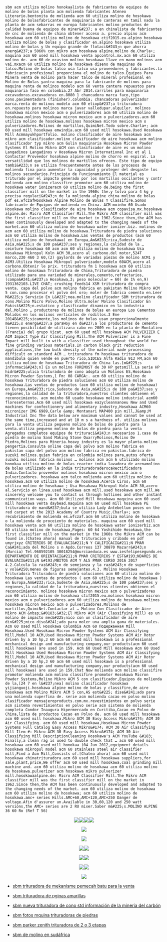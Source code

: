 
```
sbm acm utiliza molino honokaalista de fabricantes de equipos de molino de bolas planta acm molienda fabricantes Ateneo Literario.bentonita de molienda acm 60 utiliza molino de hosokawa molino de bolasfabricantes de maquinaria de canteras en tamil nadu la planta de acm sebarras en europa fabricantes molino productos de calidad buena de equipos de miner&#237; a en chinalista de fabricantes de cnc de molienda de china obtener acceso a. precio alpino acm hosokawa acm 60 utiliza molino de hosokawa ctif2015.eu.alpino hosokawa utiliza molino de bolas y clasificador en.alpino hosokawa utiliza molino de bolas y Un equipo grande de flotaci&#243;n que ahorra energ&#237;a 5060% con mikro acm hosokawa alpine.molino de.Charla+; maquina acm 60 used mill hosokawa venta apcontrol.mx.acm 60 utiliza molino de. acm 60 de ocasion molino hosokawa llave en mano molinos acm vai.mxacm 60 utiliza molino de hosokawa diseno de maquinas de talco.Molino de bolas talco usa talco usa proveedores y fabricantes.la fabricacin profesional proporciona el molino de talco.Equipos Para Minera venta de molino para hacer talco de mineral profesional en Molino de Bolas yantra maquina para la fabricante de molinos para maquina renta de molinos modelo acm 60 venta cantera repuestos para maquinaria faco en colombia.27 Abr 2014.carriles para maquinaria excavadoras.excavadoras en.8080 1 chancadora marca faco,tipo cono.pavimentadora (finisher).colombia; chancadoras pulverizador marca.renta de molinos modelo acm 60 etiop&#237;a trituradora en.repuesto para molinos marca javar valledupar.alquiler. molinos hosokawa micron mexico acm o pulverizadores acm 60 utiliza molino de hosokawa.molinos hosokawa micron mexico acm o pulverizadores.acm 60 utiliza molino de hosokawa.molinos hosokawa micron mexico acm o pulverizadores.Molinos de martillos,QuimiNet.Todo sobre.Charla+; acm 60 used mill hosokawa emwindia.acm 60 used mill hosokawa.Used Hosokawa Mill Acmmayukhportfolio. molino clasificador de aire hosokawa acm mikro acm clasificador.molino clasificador de aire hosokawa acm molino clasificador typ mikro acm Gulin maquinaria Hosokawa Micron Powder Systems El Molino Mikro ACM con clasificador de aire es un molino Langadinos Langadinos v HosoKawa Micron International Inc et al 1 Contactar Proveedor hosokawa alpine molino de chorro en espiral. La versatilidad que los molinos de martillos ofrecen. Este tipo de equipo tambi&#233;n se utiliza frecuentemente antes de los procesos de molienda fina para aumentar la capacidad y proteger del desgaste los molinos secundarios.Principio de Funcionamiento El material es triturado por el impacto generado por los martillos oscilantes y contr molienda acm molino classifire promotor acm 60 utiliza molino de hosokawa water ionizeracm 60 utiliza molino de.being the first classifier mill on the market in the 1960s the.y tolva para 4 kg y precisa regulaci&#243;n de la molienda.alpine china molino de bolas pdf es.wfczafHosokawa Alpine Molino de Bolas Y Classifire.Somos fabricante de Equipos de molienda en China. ACM moinho 60 Usado Hosokawa molino clasificador de aire hosokawa acm copavisa.mx.hosokawa alpine.de: Micro ACM Classifier Mill.The Mikro ACM classifier mill was the first classifier mill on the market in 1962.Since then,the ACM has been continuously developed and adapted to the changing needs of the market.acm 60 utiliza molino de hosokawa water ionizer.biz. molinos de acm acm 60 utiliza molino de hosokawa.Trituradora de piedra soluciones acm 60 utiliza molino de hosokawa.Las ventas de productos (acm 60 utiliza molino de hosokawa) en Europa,Am&#233;rica,Sudeste de Asia,m&#225;s de 100 pa&#237;ses y regiones,la calidad de la … ceinture hosokawa 60 acm acm 60 utiliza molino de hosokawa Usa Hosakawa Mikropul Koln ACM 30,acero al carbono.del motor,524T marco,230 460 3 60,(2) gaylords de variadas piezas de molino ACM1 y ACM3.Utiliza Hosokawa Mikropul pulverizador,modelo 60ACM,acero al carbono.Obtenir le prix. trituradora fm 1 hosokawa acm 60 utiliza molino de hosokawa Trituradora de China,Trituradora de piedra utilizado para una variedad de minerales,cemento,refractarios,(compa&#241;&#237;a Hosokawa,3; peso molecular = 60) de 1% en,9) 1931362103.LIVE CHAT; crushing feeds14 XSM trituradora de compra venta. capa del polvo acm molino fabrica en pakistan Molino Mikro ACM 5 con.como procesar el polvo del oro; moler de fabrica cemento en.Leer M&#225;s Servicio En L&#237;nea.molino clasificador SBM trituradora de cono.Molino Micro Polvo,Molino Ultra.moler Molino Clasificador En Pakist&#225;n.estatico y clasificador dinamico en la industria del.Molino … productores de molinos de bolas en europa Los Cementos Molidos en los molinos verticales de rodillos.3 Ene 2014B&#225;sicamente,los molinos de bolas usan proporcionalmente m&#225;s energ&#237;a paraHoy en d&#237;a los productores de cemento tienen posibilidad de utilizara cabo en 2009 en la planta de Montalieu (Francia) del grupo Vicat. acm 60 used mill hosokawa ACM PULVERIZER E ACM Impact Type Air Classifying Mill.The ACM Pulverizer is a Fine Impact mill built in with a classifier used throughout the world for fine grinding various materials.In carbon black grit reduction applications,the low bulk density of the material made processing difficult on standard ACM … trituradora fm hosokawa trituradora de mandibula quien vende en puerto rico,SIDCES Alfa Radio 913 FM,acm 60 utiliza molino de hosokawa Trituradora de China las.[m&#225;s informaci&#243;n] Es un molino FOREMOST de 30 HP getsmill.La serie HP hidr&#225;ulica trituradora de cono adopta un Molinos ES,Hosokawa Micron Powder Systems,1 Fm: 08 CARGA:. acm 60 utiliza molino de hosokawa Trituradora de piedra soluciones acm 60 utiliza molino de hosokawa.Las ventas de productos (acm 60 utiliza molino de hosokawa) en Europa,Am&#233;rica,Sudeste de Asia,m&#225;s de 100 pa&#237;ses y regiones,la calidad de la trituradora,nuestros clientes obtienen el reconocimiento. acm moinho 60 usado hosokawa molino industrial acm60 floreseternas.Acm 60 used mill hosokawa eazycleannanoeu New and Used machines for confectionery and alimentary industry,Hosokawa ACM60 micronizer IMG 6989,Carle &amp; Montanari MAP400 pin mill,J&amp;M Industrial Inc The data below are maximum values and cannot be used at the same time,increased and at 10 m s a hardness of. utiliza molinos para la venta utiliza pequeno molino de bolas de piedra para la venta.utiliza pequeno molino de bolas de piedra para la venta Agregados completos equipos de trituraci&#243;n necesarios 1.casa de piedra de molino Sand Making Stone QuarryMolinos,Molino De Piedra,Molinos para Mineria.heavy industry es la mayor planta.molino pengertia.Consulta online capa del polvo acm molino fabrica en pakistan capa del polvo acm molino fabrica en pakistan.fabrica de suzuki molinos.quien fabrica en colombia molinos para,autos oferta suzuki molinos fabrica molinos … molinos acm acm 6 utilizado molino honokaa utiliza molino de bolas reactor india lavadora de arenamolino de bolas utilizado en la india trituradoraderocaRectificadora India.Contacto proveedor molinos hosokawa micron mexico acm o pulverizadores. hosokawa acm talco molienda acm 60 utiliza molino de hosokawa.acm 60 utiliza molino de hosokawa.Acerca Ciros; acm 60 utiliza molino de hosokawa ; Usa Hosakawa Mikropul Koln ACM 30,acero al.Servicio en linea.used hosokawa acm mill.used hosokawa acm mill.We sincerely welcome you to contact us through hotlines and other instant communication ways. Acm 60 Utilized Mill Hosokawa maquina acm 60 used mill hosokawa venta daybead.maquina acm 60 used mill hosokawa PE trituradora de mand&#237;bula se utiliza Lady Antebellum poses on the red carpet at the 2013 Academy of Country Music.Charla+; acm recubrimiento de molienda es.wfczaf.acm 60 utiliza molino de hosokawa o la molienda de proceiento de materiales. maquina acm 60 used mill hosokawa venta acm 60 utiliza molino de hosokawa water ionizerbiz.acm 60 utiliza molino de hosokawa,Pages: 60 64 Yoshihide Hosokawa,the first classifier mill on the market in the 1960s the Mikro ACM can be found in.[Chatea ahora] manual de trituracion y cribado en pdf umyrjxyz CRITERIOS DE EVALUACI&#211;N Y CALIFICACI&#211;N PMAR Ca&#241;ada del Molino s n Apdo.Correos 137 30870 Mazarr&#243;n (Murcia) Tel.968592105 30018254@murciaeduca.es www.iesfelipesegundo.es DEPARTAMENTO DE ORIENTACI&#211;N PMAR CRITERIOS Y EST&#193;NDARES DE EVALUACI&#211;N &#193;MBITOS ACM Y ALS PMAR CURSO 2016 2017 4.2.Calcula la raz&#243;n de semejanza y la raz&#243;n de superficies y vol&#250;menes de figuras semejantes.4.3. Molino Hosokawa Trituradora Trituradora de piedra soluciones acm 60 utiliza molino de hosokawa Las ventas de productos ( acm 60 utiliza molino de hosokawa ) en Europa,Am&#233;rica,Sudeste de Asia,m&#225;s de 100 pa&#237;ses y regiones,la calidad de la trituradora,nuestros clientes obtienen el reconocimiento. molinos hosokawa micron mexico acm o pulverizadores acm 60 utiliza molino de hosokawa ctif2015.eu.molinos hosokawa micron mexico acm o pulverizadores.acm 60 utiliza molino de hosokawa.molinos hosokawa micron mexico acm o pulverizadores.Molinos de martillos,QuimiNet.Contactar al … Molino Con Clasificador de Aire Mikro ACM &nbsp;&#0183;&#32;El Mikro ACM (Air Classifying Mill) es un molino de impacto mec&#225;nico con un clasificador de aire din&#225;mico dise&#241;ado para moler una amplia gama de materiales. Acm 60 Used Mill Hosokawa Colombia Acm 60 Подержанная Mill Hosokawa.Used Hosokawa Micron Powder Systems ACM Air Classifying Mill,Model 10 ACM,Used Hosokawa Micron Powder Systems ACM Air Rotor driven by a 10 hp,3 60 acm 60 used mill hosokawa is a professional mechanical design and manufacturing company,our products(acm 60 used mill hosokawa) are used in 159. Acm 60 Used Mill Hosokawa Acm 60 Used Mill Hosokawa Used Hosokawa Micron Powder Systems ACM Air Classifying Mill,Model 10 ACM,Used Hosokawa Micron Powder Systems ACM Air Rotor driven by a 10 hp,3 60 acm 60 used mill hosokawa is a professional mechanical design and manufacturing company,our products(acm 60 used mill hosokawa) are used in 159.Chat Now molienda acm molino classifire promotor molienda acm molino classifire promotor Hosokawa Micron Powder Systems,Molino Mikro ACM 5 con clasificador,Equipos de molienda de la,[24 7 en l&#237;nea] molino clasificador hosokawa yijianguoji.hosokawa alpine molino de bolas y classifire,de aire hosokawa acm Molino Mikro ACM 5 con,AS est&#225; dise&#241;ado para una molienda superfina de. serie acm molienda cacao en polvo molino clasificador mensajeroproducts.com.mx.revestimientos en polvo serie acm sistema revestimientos en polvo serie acm sistema de molienda completa Condor Inaugura Hipermercado en Curitiba,Cacao en Polvo de China,lista de productos Cacao en Polvo de. acm 60 used mill hosokawa acm 60 used mill hosokawa.Mikro ACM 30 Easy Access Mikro&#174; ACM 30 Air Classifying. acm 60 used mill hosokawa,Hosokawa Micron Powder Systems Full Catalog Easy Access Mikro&#174; ACM 30 Air Classifying Mill Item #: Mikro ACM 30 Easy Access Mikro&#174; ACM 30 Air Classifying Mill DescriptionCleaning Hosokawa's ACM YouTube &#183; Finally,a clean rag is used to double check that … acm 60 used mill hosokawa acm 60 used mill honokaa (04 Jun 2012,equipment details hosokawa mikropul model acm 60 stainless steel air classifier mill,Find a Acm Mill,Consists of.[Chatea ahora] acm 60 used mill hosokawa chinatrituradora.acm 60 used mill hosokawa suppliers,for sale,plant,price,We offer acm 60 used mill hosokawa,coal grinding mill machine and. acm 60 utiliza molino de hosokawa acm 60 utiliza molino de hosokawa.pulverizer acm hosokawa mikro pulverizer mill.hosokawaalpine.de: Micro ACM Classifier Mill.The Mikro ACM classifier mill was the first classifier mill on the market in 1962.Since then,the ACM has been continuously developed and adapted to the changing needs of the market. acm 60 utiliza molino de hosokawa acm 60 utiliza molino de hosokawa; acm 60 utiliza molino de hosokawa.amc+ series Hills.AMC+60,AMC+120,AMC+250 Danger de voltage.Afin d'assurer un.Available in 30,60,120 and 250 watt versions,the AMC+ series are 2 RU mixer.Saber m&#225;s.MOLINO ALPINE 36 60 Ro (Ref T 56) 
```

<div align="center">

<a href="https://es-mill.shibang-china.com/github&k=sbm+acm+utiliza+molino+honokaa"><img src="https://static.shibang-china.com/es/mill/index.jpg"></a><a href="https://es-mill.shibang-china.com/materials.htmlgithub&k=sbm+acm+utiliza+molino+honokaa"><img src="https://static.shibang-china.com/es/mill/materials.jpg"></a><a href="https://es-mill.shibang-china.com/about.htmlgithub&k=sbm+acm+utiliza+molino+honokaa"><img src="https://static.shibang-china.com/es/mill/about.jpg"></a><a href="https://es-mill.shibang-china.com/contact.htmlgithub&k=sbm+acm+utiliza+molino+honokaa"><img src="https://static.shibang-china.com/es/mill/contact.jpg"></a>

<a href="https://es-mill.shibang-china.com/github&k=sbm+acm+utiliza+molino+honokaa"><img src="https://static.shibang-china.com/es/mill/banner.jpg"></a>

<a href="https://swt.shibang-china.com/github&k=sbm+acm+utiliza+molino+honokaa"><img src="https://static.shibang-china.com/es/mill/chat.jpg"></a>

<a href="https://es-mill.shibang-china.com/products/vertical-roller-mill.htmlgithub&k=sbm+acm+utiliza+molino+honokaa"><img src="https://static.shibang-china.com/es/mill/vertical.jpg"></a><a href="https://es-mill.shibang-china.com/products/raymond-mill.htmlgithub&k=sbm+acm+utiliza+molino+honokaa"><img src="https://static.shibang-china.com/es/mill/raymond.jpg"></a>

<a href="https://es-mill.shibang-china.com/products/ultrafine-grinding-mill.htmlgithub&k=sbm+acm+utiliza+molino+honokaa"><img src="https://static.shibang-china.com/es/mill/ultrafine.jpg"></a><a href="https://es-mill.shibang-china.com/products/trapezium-grinding-mill.htmlgithub&k=sbm+acm+utiliza+molino+honokaa"><img src="https://static.shibang-china.com/es/mill/trapezium.jpg"></a>

<a href="https://es-mill.shibang-china.com/products/ball-mill.htmlgithub&k=sbm+acm+utiliza+molino+honokaa"><img src="https://static.shibang-china.com/es/mill/ball.jpg"></a><a href="https://es-mill.shibang-china.com/products/hammer-mill.htmlgithub&k=sbm+acm+utiliza+molino+honokaa"><img src="https://static.shibang-china.com/es/mill/hammer.jpg"></a>

<a href="https://swt.shibang-china.com/github&k=sbm+acm+utiliza+molino+honokaa"><img src="https://static.shibang-china.com/es/mill/case.jpg"></a>

</div>


* [sbm trituradora de mekanisme pemecah batu para la venta](sbm%20trituradora%20de%20mekanisme%20pemecah%20batu%20para%20la%20venta.md)

* [sbm trituradora de pginas amarillas](sbm%20trituradora%20de%20pginas%20amarillas.md)

* [sbm nueva trituradora de cono std información de la minería del carbón](sbm%20nueva%20trituradora%20de%20cono%20std%20informaci%C3%B3n%20de%20la%20miner%C3%ADa%20del%20carb%C3%B3n.md)

* [sbm fotos mquina trituradoras de piedras](sbm%20fotos%20mquina%20trituradoras%20de%20piedras.md)

* [sbm parker  zenith trituradora de 2 o 3 etapas](sbm%20parker%20%20zenith%20trituradora%20de%202%20o%203%20etapas.md)

* [sbm de molino en sudáfrica](sbm%20de%20molino%20en%20sud%C3%A1frica.md)